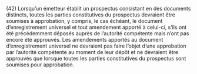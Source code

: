 (42) Lorsqu’un émetteur établit un prospectus consistant en des documents distincts, toutes les parties constitutives du prospectus devraient être soumises à approbation, y compris, le cas échéant, le document d’enregistrement universel et tout amendement apporté à celui-ci, s’ils ont été précédemment déposés auprès de l’autorité compétente mais n’ont pas encore été approuvés. Les amendements apportés au document d’enregistrement universel ne devraient pas faire l’objet d’une approbation par l’autorité compétente au moment de leur dépôt et ne devraient être approuvés que lorsque toutes les parties constitutives du prospectus sont soumises pour approbation.